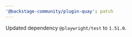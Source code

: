 ```yaml
---
'@backstage-community/plugin-quay': patch
---
```


Updated dependency `@playwright/test` to `1.51.0`.
